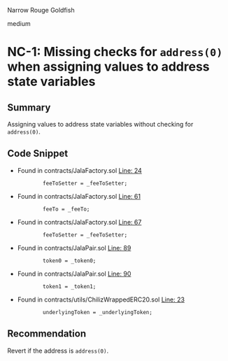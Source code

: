Narrow Rouge Goldfish

medium

# NC-1: Missing checks for `address(0)` when assigning values to address state variables

## Summary
Assigning values to address state variables without checking for `address(0)`.

## Code Snippet
- Found in contracts/JalaFactory.sol [Line: 24](https://github.com/sherlock-audit/2024-02-jala-swap/blob/main/jalaswap-dex-contract/contracts/JalaFactory.sol#L24)

	```solidity
	        feeToSetter = _feeToSetter;
	```

- Found in contracts/JalaFactory.sol [Line: 61](https://github.com/sherlock-audit/2024-02-jala-swap/blob/main/jalaswap-dex-contract/contracts/JalaFactory.sol#L61)

	```solidity
	        feeTo = _feeTo;
	```

- Found in contracts/JalaFactory.sol [Line: 67](https://github.com/sherlock-audit/2024-02-jala-swap/blob/main/jalaswap-dex-contract/contracts/JalaFactory.sol#L67)

	```solidity
	        feeToSetter = _feeToSetter;
	```

- Found in contracts/JalaPair.sol [Line: 89](https://github.com/sherlock-audit/2024-02-jala-swap/blob/main/jalaswap-dex-contract/contracts/JalaPair.sol#L89)

	```solidity
	        token0 = _token0;
	```

- Found in contracts/JalaPair.sol [Line: 90](https://github.com/sherlock-audit/2024-02-jala-swap/blob/main/jalaswap-dex-contract/contracts/JalaPair.sol#L90)

	```solidity
	        token1 = _token1;
	```

- Found in contracts/utils/ChilizWrappedERC20.sol [Line: 23](https://github.com/sherlock-audit/2024-02-jala-swap/blob/main/jalaswap-dex-contract/contracts/utils/ChilizWrappedERC20.sol#L23)

	```solidity
	        underlyingToken = _underlyingToken;
	```


## Recommendation
Revert if the address is `address(0)`.